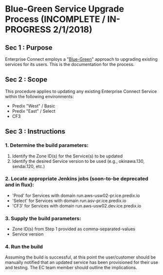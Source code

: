 <A NAME="top">
    
# Blue-Green Service Upgrade Process (INCOMPLETE / IN-PROGRESS 2/1/2018)

## Sec 1 : Purpose

Enterprise Connect employs a "[Blue-Green](https://docs.cloudfoundry.org/devguide/deploy-apps/blue-green.html)" approach to upgrading existing services for its users. This is the documentation for the process.

## Sec 2 : Scope

This procedure applies to updating any existing Enterprise Connect Service within the following environments:

- Predix "West" / Basic
- Predix "East" / Select
- CF3

## Sec 3 : Instructions

### 1. Determine the build parameters:
1. Identify the Zone ID(s) for the Service(s) to be updated
2. Identify the desired Service version to be used (e.g., okinawa.130, sendai.120, etc.)

### 2. Locate appropriate Jenkins jobs (soon-to-be deprecated and in flux):
- 'Prod' for Services with domain run.aws-usw02-pr.ice.predix.io
- 'Select' for Services with domain run.asv-pr.ice.predix.io
- 'CF3' for Services with domain run.aws-usw02.dev.ice.predix.io

### 3. Supply the build parameters:
- Zone ID(s) from Step 1 provided as comma-separated-values
- Service version 

### 4. Run the build
Assuming the build is successful, at this point the user/customer should be manually notified that an updated service has been provisioned for their use and testing. The EC team member should outline the implications.

